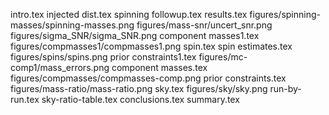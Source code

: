 intro.tex
injected dist.tex
spinning followup.tex
results.tex
figures/spinning-masses/spinning-masses.png
figures/mass-snr/uncert_snr.png
figures/sigma_SNR/sigma_SNR.png
component masses1.tex
figures/compmasses1/compmasses1.png
spin.tex
spin estimates.tex
figures/spins/spins.png
prior constraints1.tex
figures/mc-comp1/mass_errors.png
component masses.tex
figures/compmasses/compmasses-comp.png
prior constraints.tex
figures/mass-ratio/mass-ratio.png
sky.tex
figures/sky/sky.png
run-by-run.tex
sky-ratio-table.tex
conclusions.tex
summary.tex
